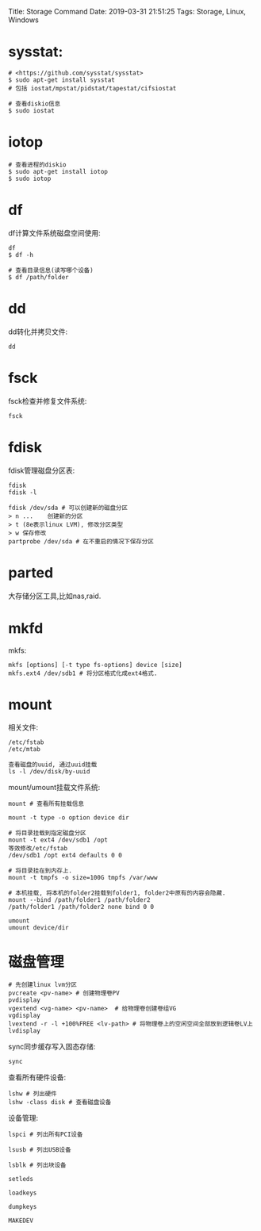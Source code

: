 Title: Storage Command
Date: 2019-03-31 21:51:25
Tags: Storage, Linux, Windows



# sysstat:

    # <https://github.com/sysstat/sysstat>
    $ sudo apt-get install sysstat
    # 包括 iostat/mpstat/pidstat/tapestat/cifsiostat

    # 查看diskio信息
    $ sudo iostat

# iotop

    # 查看进程的diskio
    $ sudo apt-get install iotop
    $ sudo iotop

# df

df计算文件系统磁盘空间使用:

    df
    $ df -h

    # 查看目录信息(读写哪个设备)
    $ df /path/folder

# dd

dd转化并拷贝文件:

    dd

# fsck

fsck检查并修复文件系统:

    fsck

# fdisk

fdisk管理磁盘分区表:

    fdisk
    fdisk -l

    fdisk /dev/sda # 可以创建新的磁盘分区
    > n ...    创建新的分区
    > t (8e表示linux LVM), 修改分区类型
    > w 保存修改
    partprobe /dev/sda # 在不重启的情况下保存分区

# parted

大存储分区工具,比如nas,raid.

# mkfd

mkfs:

    mkfs [options] [-t type fs-options] device [size]
    mkfs.ext4 /dev/sdb1 # 将分区格式化成ext4格式.

# mount

相关文件:

    /etc/fstab
    /etc/mtab

    查看磁盘的uuid, 通过uuid挂载
    ls -l /dev/disk/by-uuid

mount/umount挂载文件系统:

    mount # 查看所有挂载信息

    mount -t type -o option device dir

    # 将目录挂载到指定磁盘分区
    mount -t ext4 /dev/sdb1 /opt
    等效修改/etc/fstab
    /dev/sdb1 /opt ext4 defaults 0 0

    # 将目录挂在到内存上.
    mount -t tmpfs -o size=100G tmpfs /var/www

    # 本机挂载, 将本机的folder2挂载到folder1, folder2中原有的内容会隐藏.
    mount --bind /path/folder1 /path/folder2
    /path/folder1 /path/folder2 none bind 0 0

    umount
    umount device/dir

# 磁盘管理

    # 先创建linux lvm分区
    pvcreate <pv-name> # 创建物理卷PV
    pvdisplay
    vgextend <vg-name> <pv-name>  # 给物理卷创建卷组VG
    vgdisplay
    lvextend -r -l +100%FREE <lv-path> # 将物理卷上的空闲空间全部放到逻辑卷LV上
    lvdisplay

sync同步缓存写入固态存储:

    sync

查看所有硬件设备:

    lshw # 列出硬件
    lshw -class disk # 查看磁盘设备

设备管理:

    lspci # 列出所有PCI设备

    lsusb # 列出USB设备

    lsblk # 列出块设备

    setleds

    loadkeys

    dumpkeys

    MAKEDEV


